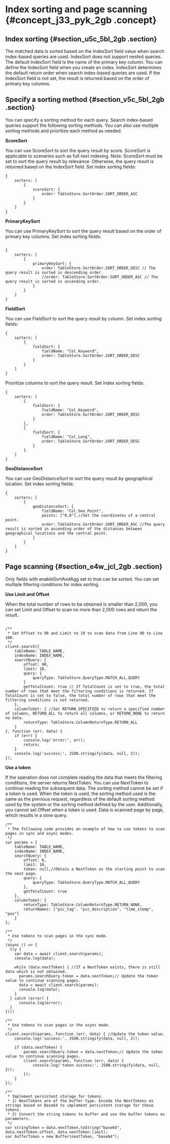 # Index sorting and page scanning {#concept_j33_pyk_2gb .concept}

## Index sorting {#section_u5c_5bl_2gb .section}

The matched data is sorted based on the IndexSort field value when search index-based queries are used. IndexSort does not support nested queries. The default IndexSort field is the name of the primary key column. You can define the IndexSort field when you create an index. IndexSort determines the default return order when search index-based queries are used. If the IndexSort field is not set, the result is returned based on the order of primary key columns.

## Specify a sorting method {#section_v5c_5bl_2gb .section}

You can specify a sorting method for each query. Search index-based queries support the following sorting methods. You can also use multiple sorting methods and prioritize each method as needed.

**ScoreSort**

You can use ScoreSort to sort the query result by score. ScoreSort is applicable to scenarios such as full-text indexing. Note: ScoreSort must be set to sort the query result by relevance. Otherwise, the query result is returned based on the IndexSort field. Set index sorting fields:

```
{
    sorters: [
        {
            scoreSort: {
                order: TableStore.SortOrder.SORT_ORDER_ASC
            }
        }
    ]
}
```

**PrimaryKeySort**

You can use PrimaryKeySort to sort the query result based on the order of primary key columns. Set index sorting fields:

```

{
    sorters: [
        {
            primaryKeySort: {
                order: TableStore.SortOrder.SORT_ORDER_DESC // The query result is sorted in descending order.
                //order: TableStore.SortOrder.SORT_ORDER_ASC // The query result is sorted in ascending order.
            }
        }
    ]
}
```

**FieldSort**

You can use FieldSort to sort the query result by column. Set index sorting fields:

```
{
    sorters: [
        {
            fieldSort: {
                fieldName: "Col_Keyword",
                order: TableStore.SortOrder.SORT_ORDER_DESC
            }
        }
    ]
}
```

Prioritize columns to sort the query result. Set index sorting fields:

```
{
    sorters: [
        {
            fieldSort: {
                fieldName: "Col_Keyword",
                order: TableStore.SortOrder.SORT_ORDER_DESC
            }
        },
        {
            fieldSort: {
                fieldName: "Col_Long",
                order: TableStore.SortOrder.SORT_ORDER_DESC
            }
        }
    ]
}
```

**GeoDistanceSort**

You can use GeoDistanceSort to sort the query result by geographical location. Set index sorting fields:

```
{
    sorters: [
        {
            geoDistanceSort: {
                fieldName: "Col_Geo_Point",
                points: ["0,0"],//Set the coordinates of a central point.
                order: TableStore.SortOrder.SORT_ORDER_ASC //The query result is sorted in ascending order of the distances between geographical locations and the central point.
            }
        }
    ]
}
```

## Page scanning {#section_e4w_jcl_2gb .section}

Only fields with enableSortAndAgg set to true can be sorted. You can set multiple filtering conditions for index sorting.

**Use Limit and Offset**

When the total number of rows to be obtained is smaller than 2,000, you can set Limit and Offset to scan no more than 2,000 rows and return the result.

```

/**
 * Set Offset to 90 and Limit to 10 to scan data from Line 90 to Line 100.
 */
client.search({
    tableName: TABLE_NAME,
    indexName: INDEX_NAME,
    searchQuery: {
        offset: 90,
        limit: 10, 
        query: {
            queryType: TableStore.QueryType.MATCH_ALL_QUERY
        }
        getTotalCount: true // If TotalCount is set to true, the total number of rows that meet the filtering conditions is returned. If TotalCount is set to false, the total number of rows that meet the filtering conditions is not returned.
    },
    columnToGet: { //Set RETURN_SPECIFIED to return a specified number of columns, RETURN_ALL to return all columns, or RETURN_NONE to return no data.
        returnType: TableStore.ColumnReturnType.RETURN_ALL
    }
}, function (err, data) {
    if (err) {
        console.log('error:', err);
        return;
    }
    console.log('success:', JSON.stringify(data, null, 2));
});
```

**Use a token**

If the operation does not complete reading the data that meets the filtering conditions, the server returns NextToken. You can use NextToken to continue reading the subsequent data. The sorting method cannot be set if a token is used. When the token is used, the sorting method used is the same as the previous request, regardless of the default sorting method used by the system or the sorting method defined by the user. Additionally, you cannot set Offset when a token is used. Data is scanned page by page, which results in a slow query.

```
/**
 * The following code provides an example of how to use tokens to scan pages in sync and async modes.
 */
var params = {
    tableName: TABLE_NAME,
    indexName: INDEX_NAME,
    searchQuery: {
        offset: 0,
        limit: 10,
        token: null,//Obtain a NextToken as the starting point to scan the next page.
        query: {
            queryType: TableStore.QueryType.MATCH_ALL_QUERY
        },
        getTotalCount: true
    },
    columnToGet: {
        returnType: TableStore.ColumnReturnType.RETURN_NONE,
        returnNames: ["pic_tag", "pic_description", "time_stemp", "pos"]
    }
};

/**
 * Use tokens to scan pages in the sync mode.
 */
(async () => {
  try {
    var data = await client.search(params);
    console.log(data);
    
    while (data.nextToken) { //If a NextToken exists, there is still data which is not obtained.
      params.searchQuery.token = data.nextToken;// Update the token value to continue scanning pages.
      data = await client.search(params);
      console.log(data);
    }
  } catch (error) {
      console.log(error);
  }
})()

/**
 * Use tokens to scan pages in the async mode.
 */
client.search(params, function (err, data) { //Update the token value.
    console.log('success:', JSON.stringify(data, null, 2));

    if (data.nextToken) {
        params.searchQuery.token = data.nextToken;// Update the token value to continue scanning pages.
        client.search(params, function (err, data) {
            console.log('token success:', JSON.stringify(data, null, 2));
        });
    }
});

/**
 * Implement persistent storage for tokens.
 * 1) NextTokens are of the buffer type. Encode the NextTokens as strings based on Base64 to implement persistent storage for these tokens.
 * 2) Convert the string tokens to buffer and use the buffer tokens as parameters.
 */
var stringToken = data.nextToken.toString("base64", data.nextToken.offset, data.nextToken.limit);
var bufferToken = new Buffer(nextToken, "base64");
```

